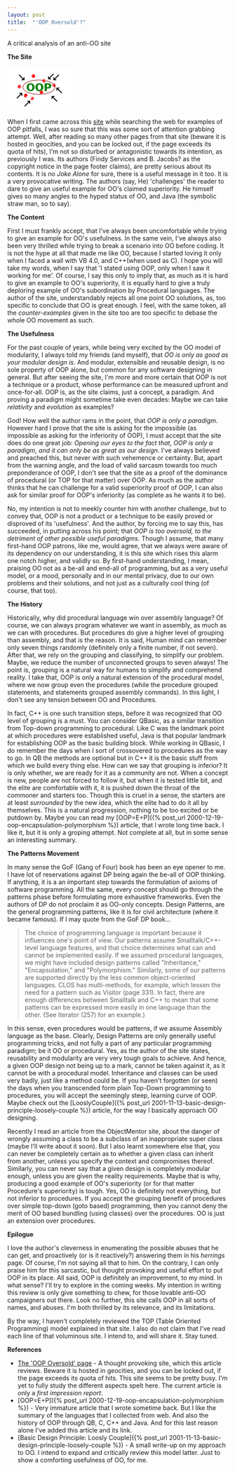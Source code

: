 ```yaml
---
layout: post
title:  "'OOP Oversold'?"
---
```


A critical analysis of an anti-OO site

**The Site**

![Site Image](/assets/images/OOP%20Oversold/5add67def13256b0182e6984a9e993a2.jpg)

When I first came across this [site](https://tattvum.com/Articles/2002/2002-03/2002-03-24/Ramu-SE-20020324-OopOversold.html#OOPBAD) while searching the web for examples of OOP pitfalls, I was so sure that this was some sort of attention grabbing attempt. Well, after reading so many other pages from that site (beware it is hosted in geocities, and you can be locked out, if the page exceeds its quota of hits), I'm not so disturbed or antagonistic towards its intention, as previously I was. Its authors (Findy Services and B. Jacobs? as the copyright notice in the page footer claims), are pretty serious about its contents. It is no *Joke Alone* for sure, there is a useful message in it too. It is a very provocative writing. The authors (say, He) 'challenges' the reader to dare to give an useful example for OO's claimed superiority. He himself gives so many angles to the hyped status of OO, and Java (the symbolic straw man, so to say).

**The Content**

First I must frankly accept, that I've always been uncomfortable while trying to give an example for OO's usefulness. In the same vein, I've always also been very thrilled while trying to break a scenario into OO before coding. It is not the hype at all that made me like OO, because I started loving it only when I faced a wall with VB 4.0, and C++(when used as C). I hope you will take my words, when I say that 'I stated using OOP, only when I saw it working for me'. Of course, I say this only to imply that, as much as it is hard to give an example to OO's superiority, it is equally hard to give a truly deploring example of OO's subordination by Procedural languages. The author of the site, understandably rejects all one point OO solutions, as, too specific to conclude that OO is great enough. I feel, with the same token, all the *counter-examples* given in the site too are too specific to debase the whole OO movement as such.

**The Usefulness**

For the past couple of years, while being very excited by the OO model of modularity, I always told my friends (and myself), that *OO is only as good as your modular design is*. And modular, extensible and reusable design, is no sole property of OOP alone, but common for any software designing in general. But after seeing the site, I'm more and more certain that OOP is not a technique or a product, whose performance can be measured upfront and once-for-all. OOP is, as the site claims, just a concept, a paradigm. And proving a paradigm might sometime take even decades: Maybe we can take *relativity* and *evolution* as examples?

God! How well the author rams in the point, that *OOP is only a paradigm*. However hard I prove that the site is asking for the impossible (as impossible as asking for the inferiority of OOP), I must accept that the site does do one great job: *Opening our eyes to the fact that, OOP is only a paradigm, and it can only be as great as our design*. I've always believed and preached this, but never with such vehemence or certainty. But, apart from the warning angle, and the load of valid sarcasm towards too much preponderance of OOP, I don't see that the site as a proof of the dominance of procedural (or TOP for that matter) over OOP. As much as the author thinks that he can challenge for a valid superiority proof of OOP, I can also ask for similar proof for OOP's inferiority (as complete as he wants it to be).

No, my intention is not to meekly counter him with another challenge, but to convey that, OOP is not a product or a technique to be easily proved or disproved of its 'usefulness'. And the author, by forcing me to say this, has succeeded, in putting across his point; that *OOP is too oversold, to the detriment of other possible useful paradigms*. Though I assume, that many first-hand OOP patrons, like me, would agree, that we always were aware of its dependency on our understanding, it is this site which rises this alarm one notch higher, and validly so. By first-hand understanding, I mean, praising OO not as a be-all and end-all of programming, but as a very useful model, or a mood, personally and in our mental privacy, due to our own problems and their solutions, and not just as a culturally cool thing (of course, that too).

**The History**

Historically, why did procedural language win over assembly language? Of course, we can always program whatever we want in assembly, as much as we can with procedures. But procedures do give a higher level of grouping than assembly, and that is the reason. It is said, Human mind can remember only seven things randomly (definitely only a finite number, if not seven). After that, we rely on the grouping and classifying, to simplify our problem. Maybe, we reduce the number of unconnected groups to seven always! The point is, grouping is a natural way for humans to simplify and comprehend reality. I take that, OOP is only a natural extension of the procedural model, where we now group even the procedures (while the procedure grouped statements, and statements grouped assembly commands). In this light, I don't see any tension between OO and Procedures.

In fact, C++ is one such transition steps, before it was recognized that OO level of grouping is a must. You can consider QBasic, as a similar transition from Top-down programming to procedural. Like C was the landmark point at which procedures were established useful, Java is that popular landmark for establishing OOP as the basic building block. While working in QBasic, I do remember the days when I sort of crossovered to procedures as the way to go. In QB the methods are optional but in C++ it is the basic stuff from which we build every thing else. How can we say that grouping is inferior? It is only whether, we are ready for it as a community are not. When a concept is new, people are not forced to follow it, but when it is tested little bit, and the elite are comfortable with it, it is pushed down the throat of the commoner and starters too. Though this is cruel in a sense, the starters are at least *surrounded* by the new idea, which the elite had to do it all by themselves. This is a natural progression, nothing to be too excited or be putdown by. Maybe you can read my [OOP=E+P]({% post_url 2000-12-19-oop-encapsulation-polymorphism %}) article, that I wrote long time back. I like it, but it is only a groping attempt. Not complete at all, but in some sense an interesting summary.

**The Patterns Movement**

In many sense the GoF (Gang of Four) book has been an eye opener to me. I have lot of reservations against DP being again the be-all of OOP thinking. If anything, it is a an important step towards the formulation of axioms of software programming. All the same, every concept should go through the patterns phase before formulating more exhaustive frameworks. Even the authors of DP do not proclaim it as OO-only concepts. Design Patterns, are the general programming patterns, like it is for civil architecture (where it became famous). If I may quote from the GoF DP book...

> The choice of programming language is important because it influences one's point of view. Our patterns assume Smalltalk/C++-level language features, and that choice determines what can and cannot be implemented easily. If we assumed procedural languages, we might have included design patterns called "Inheritance," "Encapsulation," and "Polymorphism." Similarly, some of our patterns are supported directly by the less common object-oriented languages. CLOS has multi-methods, for example, which lessen the need for a pattern such as Visitor (page 331). In fact, there are enough differences between Smalltalk and C++ to mean that some patterns can be expressed more easily in one language than the other. (See Iterator (257) for an example.)

In this sense, even procedures would be patterns, if we assume Assembly language as the base. Clearly, Design Patterns are only generally useful programming tricks, and not fully a part of any particular programming paradigm; be it OO or procedural. Yes, as the author of the site states, reusability and modularity are very very tough goals to achieve. And hence, a given OOP design not being up to a mark, cannot be taken against it, as it cannot be with a procedural model. Inheritance and classes can be used very badly, just like a method could be. If you haven't forgotten (or seen) the days when you transcended form plain Top-Down programming to procedures, you will accept the seemingly steep, learning curve of OOP. Maybe check out the [LooslyCouple]({% post_url 2001-11-13-basic-design-principle-loosely-couple %}) article, for the way I basically approach OO designing.

Recently I read an article from the ObjectMentor site, about the danger of wrongly assuming a class to be a subclass of an inappropriate super class (maybe I'll write about it soon). But I also learnt somewhere else that, you can never be completely certain as to whether a given class can inherit from another, unless you specify the context and compromises thereof. Similarly, you can never say that a given design is completely modular enough, unless you are given the reality requirements. Maybe that is why, producing a good example of OO's superiority (or for that matter Procedure's superiority) is tough. Yes, OO is definitely not everything, but not inferior to procedures. If you accept the grouping benefit of procedures over simple top-down (goto based) programming, then you cannot deny the merit of OO based bundling (using classes) over the procedures. OO is just an extension over procedures.

**Epilogue**

I love the author's cleverness in enumerating the possible abuses that he can get, and proactively (or is it reactively?) answering them in his *herrings* page. Of course, I'm not saying all that to him. On the contrary, I can only praise him for this sarcastic, but thought provoking and useful effort to put OOP in its place. All said, OOP is definitely an improvement, to my mind. In what sense? I'll try to explore in the coming weeks. My intention in writing this review is only give something to chew, for those lovable anti-OO campaigners out there. Look no further, this site calls OOP in all sorts of names, and abuses. I'm both thrilled by its relevance, and its limitations.

By the way, I haven't completely reviewed the TOP (Table Oriented Programming) model explained in that site. I also do not claim that I've read each line of that voluminous site. I intend to, and will share it. Stay tuned.

**References**

*   [The 'OOP Oversold' page](https://www.geocities.com/tablizer/oopbad.htm) - A thought provoking site, which this article reviews. Beware it is hosted in geocities, and you can be locked out, if the page exceeds its quota of hits. This site seems to be pretty busy. I'm yet to fully study the different aspects spelt here. The current article is only a *first impression report*.
*   [OOP=E+P]({% post_url 2000-12-19-oop-encapsulation-polymorphism %}) - Very immature article that I wrote sometime back. But I like the summary of the languages that I collected from web. And also the history of OOP through QB, C, C++ and Java. And for this last reason alone I've added this article and its link.
*   [Basic Design Principle: Loosly Couple]({% post_url 2001-11-13-basic-design-principle-loosely-couple %}) - A small write-up on my approach to OO. I intend to expand and critically review this model latter. Just to show a comforting usefulness of OO, for me.
